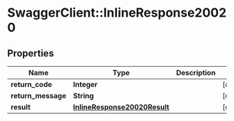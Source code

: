 # SwaggerClient::InlineResponse20020

## Properties
Name | Type | Description | Notes
------------ | ------------- | ------------- | -------------
**return_code** | **Integer** |  | [optional] 
**return_message** | **String** |  | [optional] 
**result** | [**InlineResponse20020Result**](InlineResponse20020Result.md) |  | [optional] 


